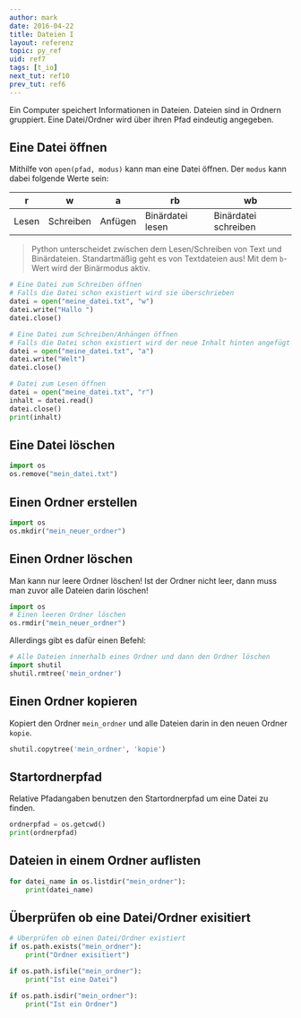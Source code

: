 ```yaml
---
author: mark
date: 2016-04-22
title: Dateien I
layout: referenz
topic: py_ref
uid: ref7
tags: [t_io]
next_tut: ref10
prev_tut: ref6
---
```


Ein Computer speichert Informationen in Dateien. Dateien sind in Ordnern gruppiert.
Eine Datei/Ordner wird über ihren Pfad eindeutig angegeben.



## Eine Datei öffnen
Mithilfe von `open(pfad, modus)` kann man eine Datei öffnen.
Der `modus` kann dabei folgende Werte sein:

| r | w | a | rb | wb |
| --- | --- | --- | --- | --- |
| Lesen | Schreiben | Anfügen | Binärdatei lesen | Binärdatei schreiben

> Python unterscheidet zwischen dem Lesen/Schreiben von Text und Binärdateien.
Standartmäßig geht es von Textdateien aus! Mit dem `b`-Wert wird der Binärmodus aktiv.

```python
# Eine Datei zum Schreiben öffnen
# Falls die Datei schon existiert wird sie überschrieben
datei = open("meine_datei.txt", "w")
datei.write("Hallo ")
datei.close()

# Eine Datei zum Schreiben/Anhängen öffnen
# Falls die Datei schon existiert wird der neue Inhalt hinten angefügt
datei = open("meine_datei.txt", "a")
datei.write("Welt")
datei.close()

# Datei zum Lesen öffnen
datei = open("meine_datei.txt", "r")
inhalt = datei.read()
datei.close()
print(inhalt)
```

## Eine Datei löschen
```python
import os
os.remove("mein_datei.txt")
```

## Einen Ordner erstellen
```python
import os
os.mkdir("mein_neuer_ordner")
```


## Einen Ordner löschen
Man kann nur leere Ordner löschen! Ist der Ordner nicht leer,
dann muss man zuvor alle Dateien darin löschen!

```python
import os
# Einen leeren Ordner löschen
os.rmdir("mein_neuer_ordner")
```

Allerdings gibt es dafür einen Befehl:

```python
# Alle Dateien innerhalb eines Ordner und dann den Ordner löschen
import shutil
shutil.rmtree('mein_ordner')
```

## Einen Ordner kopieren
Kopiert den Ordner `mein_ordner` und alle Dateien darin in den neuen Ordner `kopie`.

```python
shutil.copytree('mein_ordner', 'kopie')
```

## Startordnerpfad
Relative Pfadangaben benutzen den Startordnerpfad um eine Datei zu finden.

```python
ordnerpfad = os.getcwd()
print(ordnerpfad)
```

## Dateien in einem Ordner auflisten

```python
for datei_name in os.listdir("mein_ordner"):
    print(datei_name)
```

## Überprüfen ob eine Datei/Ordner exisitiert

```python
# Überprüfen ob einen Datei/Ordner existiert
if os.path.exists("mein_ordner"):
    print("Ordner exisitiert")

if os.path.isfile("mein_ordner"):
    print("Ist eine Datei")

if os.path.isdir("mein_ordner"):
    print("Ist ein Ordner")
```